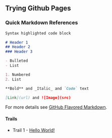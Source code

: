## Trying Github Pages

### Quick Markdown References 
```markdown 
Syntax highlighted code block

# Header 1
## Header 2
### Header 3

- Bulleted
- List

1. Numbered
2. List

**Bold** and _Italic_ and `Code` text

[Link](url) and ![Image](src)
```
For more details see [GitHub Flavored Markdown](https://guides.github.com/features/mastering-markdown/).

#### Trails
- Trail 1 - [Hello World!](https://thegoldenenigma.github.io/helloworld.html)
